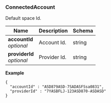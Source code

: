 
<a name="connectedaccount"></a>
### ConnectedAccount
Default space Id.


|Name|Description|Schema|
|---|---|---|
|**accountId**  <br>*optional*|Account Id.|string|
|**providerId**  <br>*optional*|Provider Id.|string|

**Example**
```
{
  "accountId" : "ASD879ASD-7SADASFSsa0831",
  "providerId" : "7YASBFLJ-123ASD870-ASDASD"
}
```



